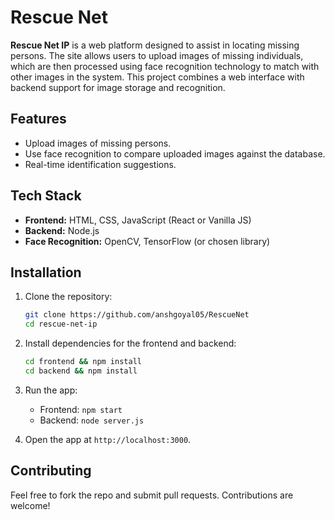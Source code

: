# Rescue Net

**Rescue Net IP** is a web platform designed to assist in locating missing persons. The site allows users to upload images of missing individuals, which are then processed using face recognition technology to match with other images in the system. This project combines a web interface with backend support for image storage and recognition.

## Features
- Upload images of missing persons.
- Use face recognition to compare uploaded images against the database.
- Real-time identification suggestions.

## Tech Stack
- **Frontend:** HTML, CSS, JavaScript (React or Vanilla JS)
- **Backend:** Node.js
- **Face Recognition:** OpenCV, TensorFlow (or chosen library)

## Installation

1. Clone the repository:
    ```bash
    git clone https://github.com/anshgoyal05/RescueNet
    cd rescue-net-ip
    ```

2. Install dependencies for the frontend and backend:
    ```bash
    cd frontend && npm install
    cd backend && npm install
    ```

3. Run the app:
    - Frontend: `npm start`
    - Backend: `node server.js`

4. Open the app at `http://localhost:3000`.

## Contributing
Feel free to fork the repo and submit pull requests. Contributions are welcome!
